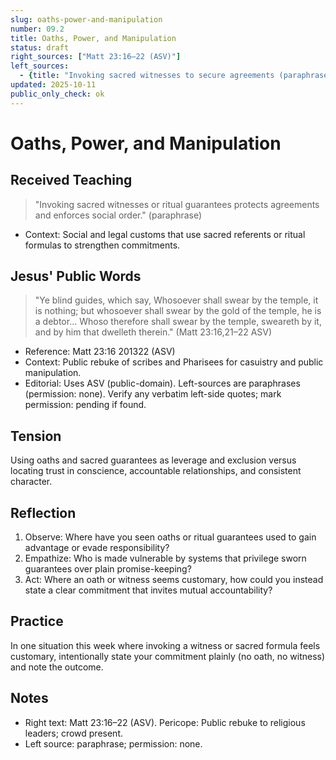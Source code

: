 ```yaml
---
slug: oaths-power-and-manipulation
number: 09.2
title: Oaths, Power, and Manipulation
status: draft
right_sources: ["Matt 23:16–22 (ASV)"]
left_sources:
  - {title: "Invoking sacred witnesses to secure agreements (paraphrase)", type: paraphrase, permission: none}
updated: 2025-10-11
public_only_check: ok
---
```


# Oaths, Power, and Manipulation

## Received Teaching
> "Invoking sacred witnesses or ritual guarantees protects agreements and enforces social order." (paraphrase)
- Context: Social and legal customs that use sacred referents or ritual formulas to strengthen commitments.

## Jesus' Public Words
> "Ye blind guides, which say, Whosoever shall swear by the temple, it is nothing; but whosoever shall swear by the gold of the temple, he is a debtor... Whoso therefore shall swear by the temple, sweareth by it, and by him that dwelleth therein." (Matt 23:16,21–22 ASV)
- Reference: Matt 23:16
201322 (ASV)
- Context: Public rebuke of scribes and Pharisees for casuistry and public manipulation.
- Editorial: Uses ASV (public-domain). Left-sources are paraphrases (permission: none). Verify any verbatim left-side quotes; mark permission: pending if found.

## Tension
Using oaths and sacred guarantees as leverage and exclusion versus locating trust in conscience, accountable relationships, and consistent character.

## Reflection
1. Observe: Where have you seen oaths or ritual guarantees used to gain advantage or evade responsibility?
2. Empathize: Who is made vulnerable by systems that privilege sworn guarantees over plain promise-keeping?
3. Act: Where an oath or witness seems customary, how could you instead state a clear commitment that invites mutual accountability?

## Practice
In one situation this week where invoking a witness or sacred formula feels customary, intentionally state your commitment plainly (no oath, no witness) and note the outcome.

## Notes
- Right text: Matt 23:16–22 (ASV). Pericope: Public rebuke to religious leaders; crowd present.
- Left source: paraphrase; permission: none.
